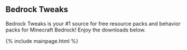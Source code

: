 ## Bedrock Tweaks

Bedrock Tweaks is your #1 source for free resource packs and behavior packs for Minecraft Bedrock! Enjoy the downloads below.

{% include mainpage.html %}

